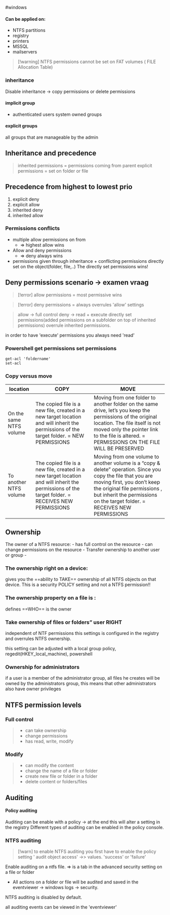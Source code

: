 #windows 
#### Can be applied on:
- NTFS partitions
- registry
- printers
- MSSQL
- mailservers

>[!warning] NTFS permissions cannot be set on FAT volumes ( FILE Allocation Table)
### inheritance
Disable inheritance -> copy permissions or delete permissions
#### implicit group
- authenticated users
system owned groups

#### explicit groups
all groups that are manageable by the admin

## Inheritance and precedence

>inherited permissions = permissions coming from parent
>explicit permissions = set on folder or file

## Precedence from highest to lowest prio

1. explicit deny
2. explicit allow
3. inherited deny
4. inherited allow
### Permissions conflicts

- multiple allow permissions on from
	- => highest allow wins
- Allow and deny permissions
	- => deny always wins
- permissions given through inheritance + conflicting permissions directly set on the object(folder, file,..)
	The directly set permissions wins!
## Deny permissions scenario -> examen vraag

>[!error] allow permissions = most permissive wins

>[!error] deny permissions = always overrules 'allow' settings

> allow -> full control
> deny -> read + execute
> directly set permissions(added permissions on a subfolder on top of inherited permissions) overrule inherited permissions.

in order to have 'execute' permissions you always need 'read'

### Powershell get permissions set permissions
```
get-acl 'foldername'
set-acl
```
### Copy versus move

| location  | COPY  | MOVE  |
|---|---|---|
|On the same NTFS volume |The copied file is a new file, created in a new target location and will inherit the permissions of the target folder. = NEW PERMISSIONS |Moving from one folder to another folder on the same drive, let’s you keep the permissions of the original location. The file itself is not moved only the pointer link to the file is altered. = PERMISSIONS ON THE FILE WILL BE PRESERVED |
|To another NTFS volume |The copied file is a new file, created in a new target location and will inherit the permissions of the target folder. = RECEIVES NEW PERMISSIONS |Moving from one volume to another volume is a “copy & delete” operation. Since you copy the file that you are moving first, you don’t keep the original file permissions , but inherit the permissions on the target folder. = RECEIVES NEW PERMISSIONS |
## Ownership

The owner of a NTFS resource:
	- has full control on the resource
	- can change permissions on the resource
	- Transfer ownership to another user or group
	- 
### The ownership right on a device:
gives you the ==ability to TAKE== ownership of all NTFS objects on that device. This is a security POLICY setting and not a NTFS permission!!

### The ownership property on a file is :
defines ==WHO== is the owner

### Take ownership of files or folders” user RIGHT
independent of NTF permissions this settings is configured in the registry and overrules NTFS ownership.

this setting can be adjusted with a local group policy, regedit(HKEY_local_machine), powershell

### Ownership for administrators
if a user is a member of the administrator group, all files he creates will be owned by the administrators group, this means that other administrators also have owner privileges
## NTFS permission levels

### Full control
> - can take ownership
> - change permissions
> - has read, write, modify

### Modify
> - can modify the content
> - change the name of a file or folder
> - create new file or folder in a folder
> - delete content or folders/files


## Auditing

#### Policy auditing
Auditing can be enable with a policy -> at the end this will alter a setting in the registry
Different types of auditing can be enabled in the policy console.

### NTFS auditing
>[!warn] to enable NTFS auditing you first have to enable the policy setting ' audit object access'  ->> values. 'success' or 'failure'


Enable auditing on a ntfs file. => is a tab in the advanced security setting on a file or folder
- All actions on a folder or file will be audited and saved in the eventviewer -> windows logs -> security.

NTFS auditing is disabled by default.

all auditing events can be viewed in the 'eventviewer'
